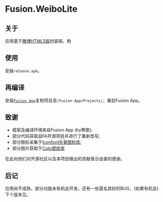 # Fusion.WeiboLite

## 关于
应用基于[微博HTML5版](https://m.weibo.cn)封装架。构

## 使用
安装`release.apk`。

## 再编译
安装[`Fusion App`](https://www.coolapk.com/apk/cn.coldsong.fusionapp)复制项目至`/Fusion App/Projects/`，重启Fusion App。

## 致谢
* 框架及编译环境来自Fusion App (by寒歌);
* 部分代码获取自FA开源项目并进行了重新改写;
* 部分图标采集于[Iconfont矢量图标库](http://http://www.iconfont.cn);
* 部分图片获取于[Cuto壁纸库](https://sspai.com/)
  
在此向他们对开源社区以及本项目做出的贡献表示由衷的感谢。

## 后记
应用尚不成熟，部分功能未有机会开发，还有一些莫名其妙的BUG，(如果有机会)下个版本见。
